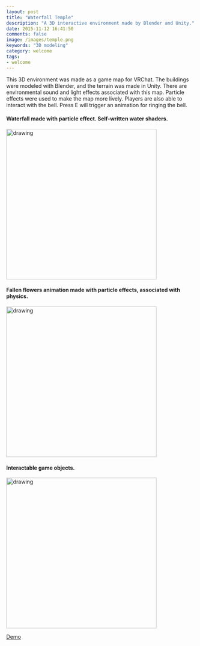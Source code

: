 ```yaml
---
layout: post
title: "Waterfall Temple"
description: "A 3D interactive environment made by Blender and Unity."
date: 2015-11-12 16:41:50
comments: false
image: /images/temple.png
keywords: "3D modeling"
category: welcome
tags:
- welcome
---
```

This 3D environment was made as a game map for VRChat. The buildings were modeled with Blender, and the terrain was made in Unity. There are environmental sound and light effects associated with this map. Particle effects were used to make the map more lively. Players are also able to interact with the bell. Press E will trigger an animation for ringing the bell. 

#### Waterfall made with particle effect. Self-written water shaders.
<img src="/webpage/images/temple-water.png" alt="drawing" width="400">

#### Fallen flowers animation made with particle effects, associated with physics.
<img src="/webpage/images/temple-cherry.png" alt="drawing" width="400">

#### Interactable game objects.
<img src="/webpage/images/temple-bell.png" alt="drawing" width="400">

[Demo](https://shuifanzz.itch.io/waterfall-temple)
